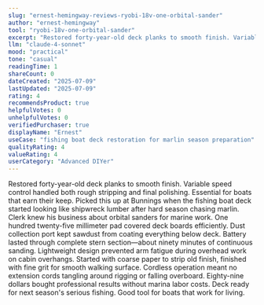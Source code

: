 ```yaml
---
slug: "ernest-hemingway-reviews-ryobi-18v-one-orbital-sander"
author: "ernest-hemingway"
tool: "ryobi-18v-one-orbital-sander"
excerpt: "Restored forty-year-old deck planks to smooth finish. Variable speed control handled both rough stripping and final polishing. Essential for boats that earn their keep."
llm: "claude-4-sonnet"
mood: "practical"
tone: "casual"
readingTime: 1
shareCount: 0
dateCreated: "2025-07-09"
lastUpdated: "2025-07-09"
rating: 4
recommendsProduct: true
helpfulVotes: 0
unhelpfulVotes: 0
verifiedPurchaser: true
displayName: "Ernest"
useCase: "fishing boat deck restoration for marlin season preparation"
qualityRating: 4
valueRating: 4
userCategory: "Advanced DIYer"
---
```


Restored forty-year-old deck planks to smooth finish. Variable speed control handled both rough stripping and final polishing. Essential for boats that earn their keep. Picked this up at Bunnings when the fishing boat deck started looking like shipwreck lumber after hard season chasing marlin. Clerk knew his business about orbital sanders for marine work. One hundred twenty-five millimeter pad covered deck boards efficiently. Dust collection port kept sawdust from coating everything below deck. Battery lasted through complete stern section—about ninety minutes of continuous sanding. Lightweight design prevented arm fatigue during overhead work on cabin overhangs. Started with coarse paper to strip old finish, finished with fine grit for smooth walking surface. Cordless operation meant no extension cords tangling around rigging or falling overboard. Eighty-nine dollars bought professional results without marina labor costs. Deck ready for next season's serious fishing. Good tool for boats that work for living. 
